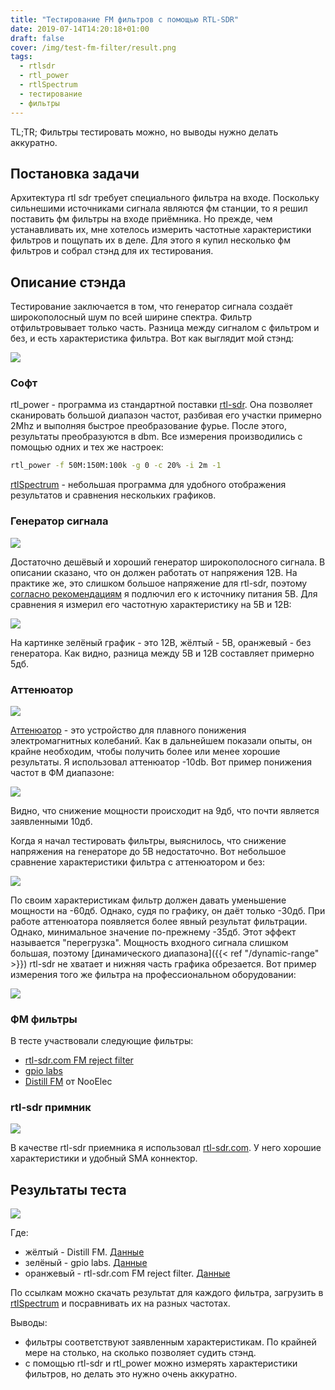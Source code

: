 ```yaml
---
title: "Тестирование FM фильтров с помощью RTL-SDR"
date: 2019-07-14T14:20:18+01:00
draft: false
cover: /img/test-fm-filter/result.png
tags:
  - rtlsdr
  - rtl_power
  - rtlSpectrum
  - тестирование
  - фильтры
---
```


TL;TR; Фильтры тестировать можно, но выводы нужно делать аккуратно.

## Постановка задачи

Архитектура rtl sdr требует специального фильтра на входе. Поскольку сильнешими источниками сигнала являются фм станции, то я решил поставить фм фильтры на входе приёмника. Но прежде, чем устанавливать их, мне хотелось измерить частотные характеристики фильтров и пощупать их в деле. Для этого я купил несколько фм фильтров и собрал стэнд для их тестирования.

## Описание стэнда

Тестирование заключается в том, что генератор сигнала создаёт широкополосный шум по всей ширине спектра. Фильтр отфильтровывает только часть. Разница между сигналом с фильтром и без, и есть характеристика фильтра. Вот как выглядит мой стэнд:

![](/img/test-fm-filter/1.jpg)

### Софт

rtl_power - программа из стандартной поставки [rtl-sdr](https://github.com/osmocom/rtl-sdr). Она позволяет сканировать большой диапазон частот, разбивая его участки примерно 2Mhz и выполняя быстрое преобразование фурье. После этого, результаты преобразуются в dbm. Все измерения производились с помощью одних и тех же настроек:

```bash
rtl_power -f 50M:150M:100k -g 0 -c 20% -i 2m -1
```

[rtlSpectrum](http://github.com/dernasherbrezon/rtlSpectrum) - небольшая программа для удобного отображения результатов и сравнения нескольких графиков.

### Генератор сигнала

![](/img/test-fm-filter/noise-source.jpg)

Достаточно дешёвый и хороший генератор широкополосного сигнала. В описании сказано, что он должен работать от напряжения 12В. На практике же, это слишком большое напряжение для rtl-sdr, поэтому [согласно рекомендациям](http://blog.radiospy.ru/testy/achx-metr-iz-svistka.html#more-1452) я подлючил его к источнику питания 5В. Для сравнения я измерил его частотную характеристику на 5В и 12В:

![](/img/test-fm-filter/5v-12v.png)

На картинке зелёный график - это 12В, жёлтый - 5В, оранжевый - без генератора. Как видно, разница между 5В и 12В составляет примерно 5дб.

### Аттенюатор

![](/img/test-fm-filter/attenuator.jpg)

[Аттенюатор](https://ru.wikipedia.org/wiki/Аттенюатор) - это устройство для плавного понижения электромагнитных колебаний. Как в дальнейшем показали опыты, он крайне необходим, чтобы получить более или менее хорошие результаты. Я использовал аттенюатор -10db. Вот пример понижения частот в ФМ диапазоне:

![](/img/test-fm-filter/compare-attenuator-5v.png)

Видно, что снижение мощности происходит на 9дб, что почти является заявленными 10дб. 

Когда я начал тестировать фильтры, выяснилось, что снижение напряжения на генераторе до 5В недостаточно. Вот небольшое сравнение характеристики фильтра с аттенюатором и без:

![](/img/test-fm-filter/rtl-sdr-attenuator-effect.png)

По своим характеристикам фильтр должен давать уменьшение мощности на -60дб. Однако, судя по графику, он даёт только -30дб. При работе аттенюатора появляется более явный результат фильтрации. Однако, минимальное значение по-прежнему -35дб. Этот эффект называется "перегрузка". Мощность входного сигнала слишком большая, поэтому [динамического диапазона]({{< ref "/dynamic-range" >}}) rtl-sdr не хватает и нижняя часть графика обрезается. Вот пример измерения того же фильтра на профессиональном оборудовании:

![](/img/test-fm-filter/rtl-sdr-fm-filter-real.jpg)

### ФМ фильтры

В тесте участвовали следующие фильтры:

- [rtl-sdr.com FM reject filter](https://www.rtl-sdr.com/rtl-sdr-com-broadcast-fm-band-stop-filter-88-108-mhz-reject-now-for-sale/)
- [gpio labs](https://www.ebay.com/itm/FM-Notch-Filter-88-108MHz-Excellent-Rejection-85dB-Bandstop-9th-order-FM-Trap/282342066492?hash=item41bce6093c:g:O2MAAOSw-0xYTW3W)
- [Distill FM](https://www.amazon.co.uk/NooElec-Distill-Barebones-Broadcast-Applications/dp/B076D354LW) от NooElec

### rtl-sdr примник

![](/img/test-fm-filter/rtl-sdr.jpg)

В качестве rtl-sdr приемника я использовал [rtl-sdr.com](https://www.amazon.com/dp/B0129EBDS2/ref=as_li_ss_tl?ie=UTF8&linkCode=sl1&tag=rsv0f-20&linkId=9806dfa291f74f7cdb49e2cfbe3d34eb). У него хорошие характеристики и удобный SMA коннектор.

## Результаты теста

![](/img/test-fm-filter/result.png)

Где:

 - жёлтый - Distill FM. [Данные](/img/test-fm-filter/nooelec_diff.csv)
 - зелёный - gpio labs. [Данные](/img/test-fm-filter/gpio_diff.csv)
 - оранжевый - rtl-sdr.com FM reject filter. [Данные](/img/test-fm-filter/rtlsdrcom_diff.csv)

По ссылкам можно скачать результат для каждого фильтра, загрузить в [rtlSpectrum](http://github.com/dernasherbrezon/rtlSpectrum) и посравнивать их на разных частотах.

Выводы:

 - фильтры соответствуют заявленным характеристикам. По крайней мере на столько, на сколько позволяет судить стэнд.
 - с помощью rtl-sdr и rtl_power можно измерять характеристики фильтров, но делать это нужно очень аккуратно.


